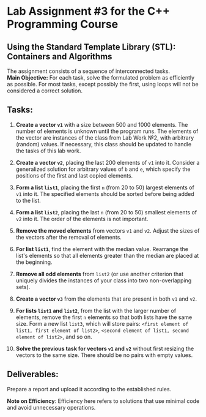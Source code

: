 # Lab Assignment #3 for the C++ Programming Course

## Using the Standard Template Library (STL): Containers and Algorithms

The assignment consists of a sequence of interconnected tasks.  
**Main Objective:** For each task, solve the formulated problem as efficiently as possible. For most tasks, except possibly the first, using loops will not be considered a correct solution.

## Tasks:

1. **Create a vector `v1`** with a size between 500 and 1000 elements. The number of elements is unknown until the program runs. The elements of the vector are instances of the class from Lab Work №2, with arbitrary (random) values. If necessary, this class should be updated to handle the tasks of this lab work.

2. **Create a vector `v2`**, placing the last 200 elements of `v1` into it. Consider a generalized solution for arbitrary values of `b` and `e`, which specify the positions of the first and last copied elements.

3. **Form a list `list1`**, placing the first `n` (from 20 to 50) largest elements of `v1` into it. The specified elements should be sorted before being added to the list.

4. **Form a list `list2`**, placing the last `n` (from 20 to 50) smallest elements of `v2` into it. The order of the elements is not important.

5. **Remove the moved elements** from vectors `v1` and `v2`. Adjust the sizes of the vectors after the removal of elements.

6. **For list `list1`**, find the element with the median value. Rearrange the list's elements so that all elements greater than the median are placed at the beginning.

7. **Remove all odd elements** from `list2` (or use another criterion that uniquely divides the instances of your class into two non-overlapping sets).

8. **Create a vector `v3`** from the elements that are present in both `v1` and `v2`.

9. **For lists `list1` and `list2`**, from the list with the larger number of elements, remove the first `n` elements so that both lists have the same size. Form a new list `list3`, which will store pairs:
   `<first element of list1, first element of list2>`, `<second element of list1, second element of list2>`, and so on.

10. **Solve the previous task for vectors `v1` and `v2`** without first resizing the vectors to the same size. There should be no pairs with empty values.

## Deliverables:

Prepare a report and upload it according to the established rules.

**Note on Efficiency**: Efficiency here refers to solutions that use minimal code and avoid unnecessary operations.
